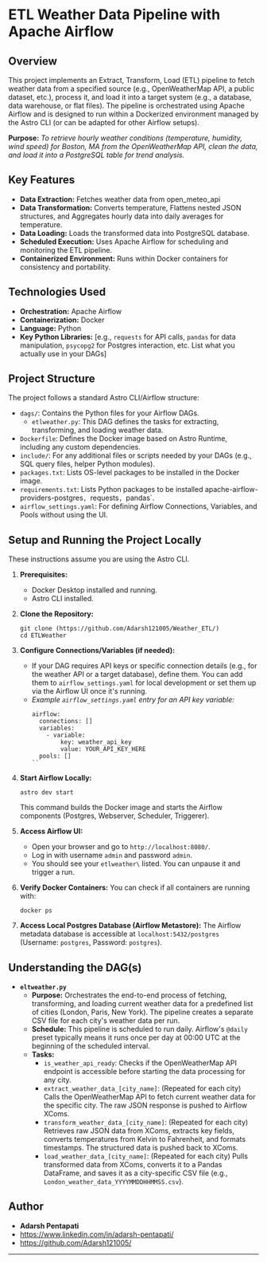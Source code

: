 # ETL Weather Data Pipeline with Apache Airflow

## Overview

This project implements an Extract, Transform, Load (ETL) pipeline to fetch weather data from a specified source (e.g., OpenWeatherMap API, a public dataset, etc.), process it, and load it into a target system (e.g., a database, data warehouse, or flat files). The pipeline is orchestrated using Apache Airflow and is designed to run within a Dockerized environment managed by the Astro CLI (or can be adapted for other Airflow setups).

**Purpose:**
*To retrieve hourly weather conditions (temperature, humidity, wind speed) for Boston, MA from the OpenWeatherMap API, clean the data, and load it into a PostgreSQL table for trend analysis.*

## Key Features

*   **Data Extraction:** Fetches weather data from open_meteo_api
*   **Data Transformation:** Converts temperature, Flattens nested JSON structures, and Aggregates hourly data into daily averages for temperature.
*   **Data Loading:** Loads the transformed data into  PostgreSQL database.
*   **Scheduled Execution:** Uses Apache Airflow for scheduling and monitoring the ETL pipeline.
*   **Containerized Environment:** Runs within Docker containers for consistency and portability.

## Technologies Used

*   **Orchestration:** Apache Airflow
*   **Containerization:** Docker
*   **Language:** Python
*   **Key Python Libraries:** [e.g., `requests` for API calls, `pandas` for data manipulation, `psycopg2` for Postgres interaction, etc. List what you actually use in your DAGs]

## Project Structure

The project follows a standard Astro CLI/Airflow structure:

*   `dags/`: Contains the Python files for your Airflow DAGs.
    *   `etlweather.py`: This DAG defines the tasks for extracting, transforming, and loading weather data.
*   `Dockerfile`: Defines the Docker image based on Astro Runtime, including any custom dependencies.
*   `include/`: For any additional files or scripts needed by your DAGs (e.g., SQL query files, helper Python modules).
*   `packages.txt`: Lists OS-level packages to be installed in the Docker image.
*   `requirements.txt`: Lists Python packages to be installed apache-airflow-providers-postgres`, `requests`, `pandas`.
*   `airflow_settings.yaml`: For defining Airflow Connections, Variables, and Pools without using the UI.

## Setup and Running the Project Locally

These instructions assume you are using the Astro CLI.

1.  **Prerequisites:**
    *   Docker Desktop installed and running.
    *   Astro CLI installed.

2.  **Clone the Repository:**
    ```
    git clone (https://github.com/Adarsh121005/Weather_ETL/)
    cd ETLWeather
    ```

3.  **Configure Connections/Variables (if needed):**
    *   If your DAG requires API keys or specific connection details (e.g., for the weather API or a target database), define them. You can add them to `airflow_settings.yaml` for local development or set them up via the Airflow UI once it's running.
    *   *Example `airflow_settings.yaml` entry for an API key variable:*
        ```
        airflow:
          connections: []
          variables:
            - variable:
                key: weather_api_key
                value: YOUR_API_KEY_HERE
          pools: []
        ``

4.  **Start Airflow Locally:**
    ```
    astro dev start
    ```
    This command builds the Docker image and starts the Airflow components (Postgres, Webserver, Scheduler, Triggerer).

5.  **Access Airflow UI:**
    *   Open your browser and go to `http://localhost:8080/`.
    *   Log in with username `admin` and password `admin`.
    *   You should see your `etlweather\` listed. You can unpause it and trigger a run.

6.  **Verify Docker Containers:**
    You can check if all containers are running with:
    ```
    docker ps
    ```

7.  **Access Local Postgres Database (Airflow Metastore):**
    The Airflow metadata database is accessible at `localhost:5432/postgres` (Username: `postgres`, Password: `postgres`).

## Understanding the DAG(s)

*   **`eltweather.py`** 
    *   **Purpose:** Orchestrates the end-to-end process of fetching, transforming, and loading current weather data for a predefined list of cities (London, Paris, New York). The pipeline creates a separate CSV file for each city's weather data per run.
    *   **Schedule:** This pipeline is scheduled to run daily. Airflow's `@daily` preset typically means it runs once per day at 00:00 UTC at the beginning of the scheduled interval.
    *   **Tasks:**
        *   `is_weather_api_ready`: Checks if the OpenWeatherMap API endpoint is accessible before starting the data processing for any city.
        *   `extract_weather_data_[city_name]`: (Repeated for each city) Calls the OpenWeatherMap API to fetch current weather data for the specific city. The raw JSON response is pushed to Airflow XComs.
        *   `transform_weather_data_[city_name]`: (Repeated for each city) Retrieves raw JSON data from XComs, extracts key fields, converts temperatures from Kelvin to Fahrenheit, and formats timestamps. The structured data is pushed back to XComs.
        *   `load_weather_data_[city_name]`: (Repeated for each city) Pulls transformed data from XComs, converts it to a Pandas DataFrame, and saves it as a city-specific CSV file (e.g., `London_weather_data_YYYYMMDDHHMMSS.csv`).


## Author

*   **Adarsh Pentapati**
*   https://www.linkedin.com/in/adarsh-pentapati/
*   https://github.com/Adarsh121005/

---
